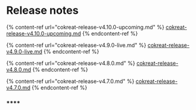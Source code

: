 # Release notes

{% content-ref url="cokreat-release-v4.10.0-upcoming.md" %}
[cokreat-release-v4.10.0-upcoming.md](cokreat-release-v4.10.0-upcoming.md)
{% endcontent-ref %}

{% content-ref url="cokreat-release-v4.9.0-live.md" %}
[cokreat-release-v4.9.0-live.md](cokreat-release-v4.9.0-live.md)
{% endcontent-ref %}

{% content-ref url="cokreat-release-v4.8.0.md" %}
[cokreat-release-v4.8.0.md](cokreat-release-v4.8.0.md)
{% endcontent-ref %}

{% content-ref url="cokreat-release-v4.7.0.md" %}
[cokreat-release-v4.7.0.md](cokreat-release-v4.7.0.md)
{% endcontent-ref %}

### ****
